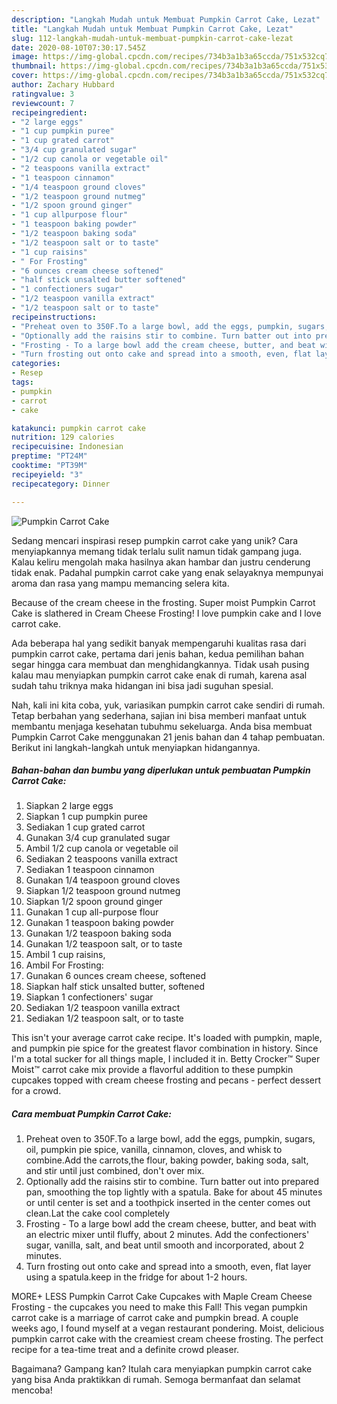 ```yaml
---
description: "Langkah Mudah untuk Membuat Pumpkin Carrot Cake, Lezat"
title: "Langkah Mudah untuk Membuat Pumpkin Carrot Cake, Lezat"
slug: 112-langkah-mudah-untuk-membuat-pumpkin-carrot-cake-lezat
date: 2020-08-10T07:30:17.545Z
image: https://img-global.cpcdn.com/recipes/734b3a1b3a65ccda/751x532cq70/pumpkin-carrot-cake-recipe-main-photo.jpg
thumbnail: https://img-global.cpcdn.com/recipes/734b3a1b3a65ccda/751x532cq70/pumpkin-carrot-cake-recipe-main-photo.jpg
cover: https://img-global.cpcdn.com/recipes/734b3a1b3a65ccda/751x532cq70/pumpkin-carrot-cake-recipe-main-photo.jpg
author: Zachary Hubbard
ratingvalue: 3
reviewcount: 7
recipeingredient:
- "2 large eggs"
- "1 cup pumpkin puree"
- "1 cup grated carrot"
- "3/4 cup granulated sugar"
- "1/2 cup canola or vegetable oil"
- "2 teaspoons vanilla extract"
- "1 teaspoon cinnamon"
- "1/4 teaspoon ground cloves"
- "1/2 teaspoon ground nutmeg"
- "1/2 spoon ground ginger"
- "1 cup allpurpose flour"
- "1 teaspoon baking powder"
- "1/2 teaspoon baking soda"
- "1/2 teaspoon salt or to taste"
- "1 cup raisins"
- " For Frosting"
- "6 ounces cream cheese softened"
- "half stick unsalted butter softened"
- "1 confectioners sugar"
- "1/2 teaspoon vanilla extract"
- "1/2 teaspoon salt or to taste"
recipeinstructions:
- "Preheat oven to 350F.To a large bowl, add the eggs, pumpkin, sugars, oil, pumpkin pie spice, vanilla, cinnamon, cloves, and whisk to combine.Add the carrots,the flour, baking powder, baking soda, salt, and stir until just combined, don&#39;t over mix."
- "Optionally add the raisins stir to combine. Turn batter out into prepared pan, smoothing the top lightly with a spatula. Bake for about 45 minutes or until center is set and a toothpick inserted in the center comes out clean.Lat the cake cool completely"
- "Frosting - To a large bowl add the cream cheese, butter, and beat with an electric mixer until fluffy, about 2 minutes. Add the confectioners&#39; sugar, vanilla, salt, and beat until smooth and incorporated, about 2 minutes."
- "Turn frosting out onto cake and spread into a smooth, even, flat layer using a spatula.keep in the fridge for about 1-2 hours."
categories:
- Resep
tags:
- pumpkin
- carrot
- cake

katakunci: pumpkin carrot cake 
nutrition: 129 calories
recipecuisine: Indonesian
preptime: "PT24M"
cooktime: "PT39M"
recipeyield: "3"
recipecategory: Dinner

---
```



![Pumpkin Carrot Cake](https://img-global.cpcdn.com/recipes/734b3a1b3a65ccda/751x532cq70/pumpkin-carrot-cake-recipe-main-photo.jpg)

Sedang mencari inspirasi resep pumpkin carrot cake yang unik? Cara menyiapkannya memang tidak terlalu sulit namun tidak gampang juga. Kalau keliru mengolah maka hasilnya akan hambar dan justru cenderung tidak enak. Padahal pumpkin carrot cake yang enak selayaknya mempunyai aroma dan rasa yang mampu memancing selera kita.

Because of the cream cheese in the frosting. Super moist Pumpkin Carrot Cake is slathered in Cream Cheese Frosting! I love pumpkin cake and I love carrot cake.

Ada beberapa hal yang sedikit banyak mempengaruhi kualitas rasa dari pumpkin carrot cake, pertama dari jenis bahan, kedua pemilihan bahan segar hingga cara membuat dan menghidangkannya. Tidak usah pusing kalau mau menyiapkan pumpkin carrot cake enak di rumah, karena asal sudah tahu triknya maka hidangan ini bisa jadi suguhan spesial.


Nah, kali ini kita coba, yuk, variasikan pumpkin carrot cake sendiri di rumah. Tetap berbahan yang sederhana, sajian ini bisa memberi manfaat untuk membantu menjaga kesehatan tubuhmu sekeluarga. Anda bisa membuat Pumpkin Carrot Cake menggunakan 21 jenis bahan dan 4 tahap pembuatan. Berikut ini langkah-langkah untuk menyiapkan hidangannya.

<!--inarticleads1-->

##### Bahan-bahan dan bumbu yang diperlukan untuk pembuatan Pumpkin Carrot Cake:

1. Siapkan 2 large eggs
1. Siapkan 1 cup pumpkin puree
1. Sediakan 1 cup grated carrot
1. Gunakan 3/4 cup granulated sugar
1. Ambil 1/2 cup canola or vegetable oil
1. Sediakan 2 teaspoons vanilla extract
1. Sediakan 1 teaspoon cinnamon
1. Gunakan 1/4 teaspoon ground cloves
1. Siapkan 1/2 teaspoon ground nutmeg
1. Siapkan 1/2 spoon ground ginger
1. Gunakan 1 cup all-purpose flour
1. Gunakan 1 teaspoon baking powder
1. Gunakan 1/2 teaspoon baking soda
1. Gunakan 1/2 teaspoon salt, or to taste
1. Ambil 1 cup raisins,
1. Ambil  For Frosting:
1. Gunakan 6 ounces cream cheese, softened
1. Siapkan half stick unsalted butter, softened
1. Siapkan 1 confectioners&#39; sugar
1. Sediakan 1/2 teaspoon vanilla extract
1. Sediakan 1/2 teaspoon salt, or to taste


This isn&#39;t your average carrot cake recipe. It&#39;s loaded with pumpkin, maple, and pumpkin pie spice for the greatest flavor combination in history. Since I&#39;m a total sucker for all things maple, I included it in. Betty Crocker™ Super Moist™ carrot cake mix provide a flavorful addition to these pumpkin cupcakes topped with cream cheese frosting and pecans - perfect dessert for a crowd. 

<!--inarticleads2-->

##### Cara membuat Pumpkin Carrot Cake:

1. Preheat oven to 350F.To a large bowl, add the eggs, pumpkin, sugars, oil, pumpkin pie spice, vanilla, cinnamon, cloves, and whisk to combine.Add the carrots,the flour, baking powder, baking soda, salt, and stir until just combined, don&#39;t over mix.
1. Optionally add the raisins stir to combine. Turn batter out into prepared pan, smoothing the top lightly with a spatula. Bake for about 45 minutes or until center is set and a toothpick inserted in the center comes out clean.Lat the cake cool completely
1. Frosting - To a large bowl add the cream cheese, butter, and beat with an electric mixer until fluffy, about 2 minutes. Add the confectioners&#39; sugar, vanilla, salt, and beat until smooth and incorporated, about 2 minutes.
1. Turn frosting out onto cake and spread into a smooth, even, flat layer using a spatula.keep in the fridge for about 1-2 hours.


MORE+ LESS Pumpkin Carrot Cake Cupcakes with Maple Cream Cheese Frosting - the cupcakes you need to make this Fall! This vegan pumpkin carrot cake is a marriage of carrot cake and pumpkin bread. A couple weeks ago, I found myself at a vegan restaurant pondering. Moist, delicious pumpkin carrot cake with the creamiest cream cheese frosting. The perfect recipe for a tea-time treat and a definite crowd pleaser. 

Bagaimana? Gampang kan? Itulah cara menyiapkan pumpkin carrot cake yang bisa Anda praktikkan di rumah. Semoga bermanfaat dan selamat mencoba!
